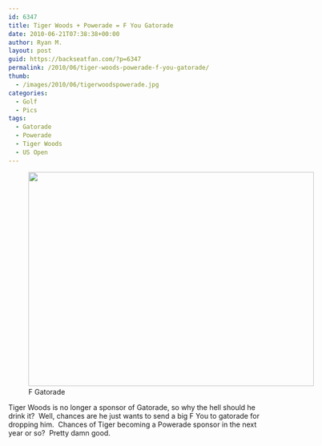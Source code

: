 ```yaml
---
id: 6347
title: Tiger Woods + Powerade = F You Gatorade
date: 2010-06-21T07:38:38+00:00
author: Ryan M.
layout: post
guid: https://backseatfan.com/?p=6347
permalink: /2010/06/tiger-woods-powerade-f-you-gatorade/
thumb:
  - /images/2010/06/tigerwoodspowerade.jpg
categories:
  - Golf
  - Pics
tags:
  - Gatorade
  - Powerade
  - Tiger Woods
  - US Open
---
```


<div class="entry">
  <figure id="attachment_6348" style="width: 570px" class="wp-caption aligncenter"><a href="/images/2010/06/tigerwoodspowerade.jpg"><img class="size-full wp-image-6348" title="tigerwoodspowerade" src="/images/2010/06/tigerwoodspowerade.jpg" alt="" width="570" height="427" srcset="/images/2010/06/tigerwoodspowerade.jpg 570w, /images/2010/06/tigerwoodspowerade-300x224.jpg 300w" sizes="(max-width: 570px) 100vw, 570px" /></a><figcaption class="wp-caption-text">F Gatorade</figcaption></figure>

  <p>
    Tiger Woods is no longer a sponsor of Gatorade, so why the hell should he drink it?  Well, chances are he just wants to send a big F You to gatorade for dropping him.  Chances of Tiger becoming a Powerade sponsor in the next year or so?  Pretty damn good.
  </p>
</div>
